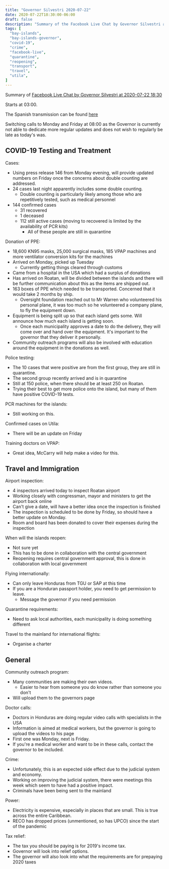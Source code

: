 ```yaml
---
title: "Governor Silvestri 2020-07-22"
date: 2020-07-22T18:30:00-06:00
draft: false
description: "Summary of the Facebook Live Chat by Governor Silvestri at 2020-07-22 18:30"
tags: [
  "bay-islands",
  "bay-islands-governor",
  "covid-19",
  "crime",
  "facebook-live",
  "quarantine",
  "reopening",
  "transport",
  "travel",
  "utila",
]
---
```


Summary of [Facebook Live Chat by Governor Silvestri at 2020-07-22
18:30](https://www.facebook.com/gobernacionislas/videos/595864044355546)

Starts at 03:00.

The Spanish transmission can be found
[here](https://www.facebook.com/gobernacionislas/videos/308128603644941/)

Switching calls to Monday and Friday at 08:00 as the Governor is currently not
able to dedicate more regular updates and does not wish to regularly be late as
today's was.

COVID-19 Testing and Treatment
------------------------------

Cases:
* Using press release 146 from Monday evening, will provide updated numbers
  on Friday once the concerns about double counting are addressed.
* 24 cases last night apparently includes some double counting.
  * Double counting is particularly likely among those who are repetitively
    tested, such as medical personnel
* 144 confirmed cases
  * 31 recovered
  * 1 deceased
  * 112 still active cases (moving to recovered is limited by the availability
    of PCR kits)
    * All of these people are still in quarantine

Donation of PPE:
* 18,600 KN95 masks, 25,000 surgical masks, 185 VPAP machines and more
  ventilator conversion kits for the machines
* Arrived on Monday, picked up Tuesday
  * Currently getting things cleared through customs
* Came from a hospital in the USA which had a surplus of donations
* Has arrived on Roatan, will be divided between the islands and there will be
  further communication about this as the items are shipped out.
* 163 boxes of PPE which needed to be transported. Concerned that it would take
  2 months by ship.
  * Oversight foundation reached out to Mr Warren who volunteered his personal
    plane, it was too much so he volunteered a company plane, to fly the
    equipment down.
* Equipment is being split up so that each island gets some. Will announce how
  much each island is getting soon.
  * Once each municipality approves a date to do the delivery, they will come
    over and hand over the equipment. It's important to the governor that they
    deliver it personally.
* Community outreach programs will also be involved with education around the
  equipment in the donations as well.

Police testing:
* The 10 cases that were positive are from the first group, they are still in
  quarantine.
* The second group recently arrived and is in quarantine
* Still at 150 police, when there should be at least 250 on Roatan.
* Trying their best to get more police onto the island, but many of them have
  positive COVID-19 tests.

PCR machines for the islands:
* Still working on this.

Confirmed cases on Utila:
* There will be an update on Friday

Training doctors on VPAP:
* Great idea, McCarry will help make a video for this.

Travel and Immigration
----------------------

Airport inspection:
* 4 inspectors arrived today to inspect Roatan airport
* Working closely with congressman, mayor and ministers to get the airport back
  online
* Can't give a date, will have a better idea once the inspection is finished
* The inspection is scheduled to be done by Friday, so should have a better
  update on Monday.
* Room and board has been donated to cover their expenses during the inspection

When will the islands reopen:
* Not sure yet
* This has to be done in collaboration with the central government
* Reopening requires central government approval, this is done in collaboration
  with local government

Flying internationally:
* Can only leave Honduras from TGU or SAP at this time
* If you are a Honduran passport holder, you need to get permission to leave.
  * Message the governor if you need permission

Quarantine requirements:
* Need to ask local authorities, each municipality is doing something different

Travel to the mainland for international flights:
* Organise a charter

General
-------

Community outreach program:
* Many communities are making their own videos.
  * Easier to hear from someone you do know rather than someone you don't
* Will upload them to the governors page

Doctor calls:
* Doctors in Honduras are doing regular video calls with specialists in the USA
* Information is aimed at medical workers, but the governor is going to upload
  the videos to his page
* First one was Monday, next is Friday.
* If you're a medical worker and want to be in these calls, contact the
  governor to be included.

Crime:
* Unfortunately, this is an expected side effect due to the judicial system and
  economy.
* Working on improving the judicial system, there were meetings this week which
  seem to have had a positive impact.
* Criminals have been being sent to the mainland

Power:
* Electricity is expensive, especially in places that are small. This is true
  across the entire Caribbean.
* RECO has dropped prices (unmentioned, so has UPCO) since the start of the
  pandemic

Tax relief:
* The tax you should be paying is for 2019's income tax.
* Governor will look into relief options.
* The governor will also look into what the requirements are for prepaying 2020
  taxes
